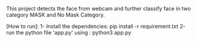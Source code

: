 This project detects the face from webcam and further classify face in two category MASK and No Mask Category.

[How to run]:
1- Install the dependencies: pip install -r requirement.txt
2- run the python file 'app.py' using : python3 app.py
